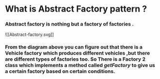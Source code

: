 # What is Abstract Factory pattern ?

### Abstract factory is nothing but **a factory of factories** . 

![[Abstract-factory.svg]]
### From the diagram above you can figure out that there is a **Vehicle factory** which produces different vehicles ,but there are different types of factories too. So **There is a Factory 2** class which implements a method called *getFactory* to give us a certain factory based on certain conditions.
